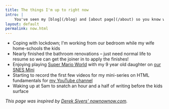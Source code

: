 ```yaml
---
title: The things I'm up to right now
intro: |
    You've seen my [blog](/blog) and [about page](/about) so you know what I'm interested in and how I ended up doing what I do, but what am I up to *right now*?
layout: default
permalink: now.html
---
```


- Coping with lockdown; I'm working from our bedroom while my wife home-schools the kids
- Nearly finished the bathroom renovations – just need normal life to resume so we can get the joiner in to apply the finishes!
- Enjoying playing [Super Mario World](https://en.wikipedia.org/wiki/Super_Mario_World) with my 9 year old daughter on [our SNES Mini](https://twitter.com/tempertemper/status/1194334500899045377?s=21)
- Starting to record the first few videos for my mini-series on HTML fundamentals for [my YouTube channel](https://www.youtube.com/tempertemper)
- Waking up at 5am to snatch an hour and a half of writing before the kids surface

<i>This page was inspired by [Derek Sivers' nownownow.com](https://nownownow.com/about).</i>
